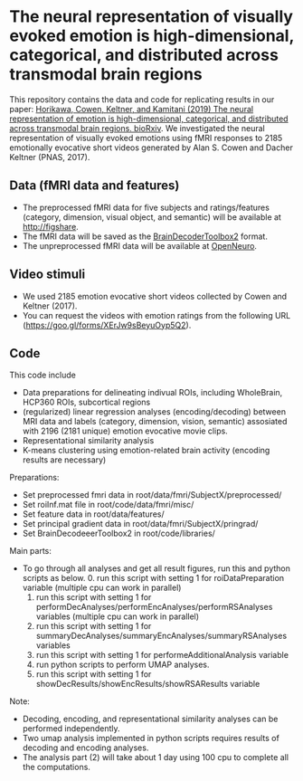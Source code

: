 # The neural representation of visually evoked emotion is high-dimensional, categorical, and distributed across transmodal brain regions

This repository contains the data and code for replicating results in our paper: [Horikawa, Cowen, Keltner, and Kamitani (2019) The neural representation of emotion is high-dimensional, categorical, and distributed across transmodal brain regions. bioRxiv](https://www.biorxiv.org/content/10.1101/872192v1.abstract).
We investigated the neural representation of visually evoked emotions using fMRI responses to 2185 emotionally evocative short videos generated by Alan S. Cowen and Dacher Keltner (PNAS, 2017).


## Data (fMRI data and features)

- The preprocessed fMRI data for five subjects and ratings/features (category, dimension, visual object, and semantic) will be available at <http://figshare>.
- The fMRI data will be saved as the [BrainDecoderToolbox2](https://github.com/KamitaniLab/BrainDecoderToolbox2) format.
- The unpreprocessed fMRI data will be available at [OpenNeuro](https://openneuro.org/datasets/ds002425).

## Video stimuli

- We used 2185 emotion evocative short videos collected by Cowen and Keltner (2017).   
- You can request the videos with emotion ratings from the following URL (https://goo.gl/forms/XErJw9sBeyuOyp5Q2).


## Code
This code include
  - Data preparations for delineating indivual ROIs, including WholeBrain, HCP360 ROIs, subcortical regions
  - (regularized) linear regression analyses (encoding/decoding) between MRI data 
     and labels (category, dimension, vision, semantic) assosiated with 2196 (2181 unique) emotion evocative movie clips.
  - Representational similarity analysis
  - K-means clustering using emotion-related brain activity (encoding results are necessary)

Preparations:
  - Set preprocessed fmri data in root/data/fmri/SubjectX/preprocessed/ 
  - Set roiInf.mat file in root/code/data/fmri/misc/
  - Set feature data in root/data/features/ 
  - Set principal gradient data in root/data/fmri/SubjectX/pringrad/ 
  - Set BrainDecodeeerToolbox2 in root/code/libraries/ 

Main parts:
  - To go through all analyses and get all result figures, run this and python scripts as below.
    0. run this script with setting 1 for roiDataPreparation variable (multiple cpu can work in parallel)
    1. run this script with setting 1 for performDecAnalyses/performEncAnalyses/performRSAnalyses variables (multiple cpu can work in parallel)
    2. run this script with setting 1 for summaryDecAnalyses/summaryEncAnalyses/summaryRSAnalyses variables
    3. run this script with setting 1 for performeAdditionalAnalysis variable
    4. run python scripts to perform UMAP analyses.
    5. run this script with setting 1 for showDecResults/showEncResults/showRSAResults variable

Note:
  - Decoding, encoding, and representational similarity analyses can be performed independently.
  - Two umap analysis implemented in python scripts requires results of decoding and encoding analyses.
  - The analysis part (2) will take about 1 day using 100 cpu to complete all the computations.


